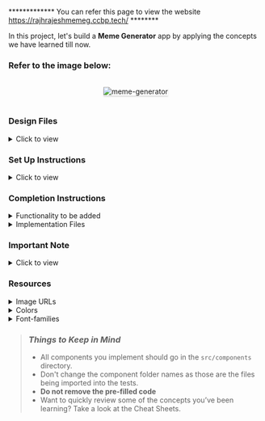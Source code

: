 ************* You can refer this page to view the website https://rajhrajeshmemeg.ccbp.tech/ ********

In this project, let's build a **Meme Generator** app by applying the concepts we have learned till now.

### Refer to the image below:

<br/>
<div style="text-align: center;">
    <img src="https://assets.ccbp.in/frontend/content/react-js/meme-generator-output.gif" alt="meme-generator" style="max-width:70%;box-shadow:0 2.8px 2.2px rgba(0, 0, 0, 0.12)">
</div>
<br/>

### Design Files

<details>
<summary>Click to view</summary>

- [Extra Small (Size < 576px) and Small (Size >= 576px)](https://assets.ccbp.in/frontend/content/react-js/meme-generator-sm-output-v0.png)
- [Medium (Size >= 768px), Large (Size >= 992px) and Extra Large (Size >= 1200px)](https://assets.ccbp.in/frontend/content/react-js/meme-generator-lg-output-v0.png)

</details>

### Set Up Instructions

<details>
<summary>Click to view</summary>

- Download dependencies by running `npm install`
- Start up the app using `npm start`
</details>

### Completion Instructions

<details>
<summary>Functionality to be added</summary>
<br/>

The app must have the following functionalities

- Initially, values in the inputs elements should be empty and the selected value in the select element should be the first item in the given fontSizesOptionsList
- When non-empty values are provided for **Image Url**, **Top Text**, **Bottom Text**, and **Font Size** and the **Generate** button is clicked
  - The Image URL that has been provided should be applied as a background-image for the generated meme
  - The given Top and Bottom text values should be at the top and bottom of the generated meme
  - The selected font size value should be applied for both top and bottom text of the generated meme

</details>

<details>

<summary>Implementation Files</summary>
<br/>

Use these files to complete the implementation:

- `src/App.js`
- `src/components/MemeGenerator/index.js`
- `src/components/MemeGenerator/styledComponents.js`

</details>

### Important Note

<details>
<summary>Click to view</summary>

<br/>

**The following instructions are required for the tests to pass**

- The HTML container element for the generated meme should have `data-testid` attribute value as **meme**
- When Styled Components are used, `data-testid` attribute should be used instead of `testid` attribute

</details>

### Resources

<details>
<summary>Image URLs</summary>

- [https://assets.ccbp.in/frontend/react-js/nature-img.png](https://assets.ccbp.in/frontend/react-js/nature-img.png)

</details>

<details>
<summary>Colors</summary>

<br/>

<div style="background-color: #35469c; width: 150px; padding: 10px; color: black">Hex: #35469c</div>
<div style="background-color: #7e858e; width: 150px; padding: 10px; color: black">Hex: #7e858e</div>
<div style="background-color: #5a7184; width: 150px; padding: 10px; color: black">Hex: #5a7184</div>
<div style="background-color: #ffffff; width: 150px; padding: 10px; color: black">Hex: #ffffff</div>
<div style="background-color: #d7dfe9; width: 150px; padding: 10px; color: black">Hex: #d7dfe9</div>
<div style="background-color: #1e293b; width: 150px; padding: 10px; color: black">Hex: #1e293b</div>
<div style="background-color: #0b69ff; width: 150px; padding: 10px; color: black">Hex: #0b69ff</div>

</details>

<details>
<summary>Font-families</summary>

- Open Sans

</details>

> ### _Things to Keep in Mind_
>
> - All components you implement should go in the `src/components` directory.
> - Don't change the component folder names as those are the files being imported into the tests.
> - **Do not remove the pre-filled code**
> - Want to quickly review some of the concepts you’ve been learning? Take a look at the Cheat Sheets.
